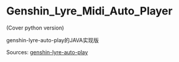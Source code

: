 # Genshin_Lyre_Midi_Auto_Player

(Cover python version)

genshin-lyre-auto-play的JAVA实现版

Sources: [genshin-lyre-auto-play](https://github.com/Misaka17032/genshin-lyre-auto-play)
